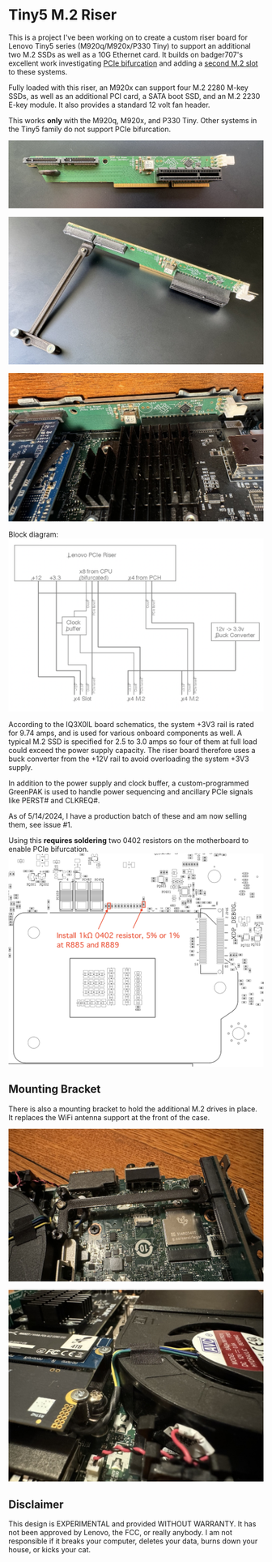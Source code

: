 # Tiny5 M.2 Riser

This is a project I've been working on to create a custom riser board for Lenovo Tiny5
series (M920q/M920x/P330 Tiny) to support an additional two M.2 SSDs as well as a 10G Ethernet card.
It builds on badger707's excellent work investigating [PCIe bifurcation](https://github.com/badger707/m920q-pcie-bifurcation/)
and adding a [second M.2 slot](https://github.com/badger707/m920q-dual-NVME/) to these systems.

Fully loaded with this riser, an M920x can support four M.2 2280 M-key SSDs, as well as an additional PCI card,
a SATA boot SSD, and an M.2 2230 E-key module. It also provides a standard 12 volt fan header.

This works **only** with the M920q, M920x, and P330 Tiny. Other systems in the Tiny5 family do not support PCIe bifurcation.

![](images/riser-final-1.jpg)

![](images/riser-final-2.jpg)

![](images/riser-final-installed.jpg)

Block diagram:
![](images/block-diagram.png)

According to the IQ3X0IL board schematics, the system +3V3 rail is rated for 9.74 amps, and is used for
various onboard components as well. A typical M.2 SSD is specified for 2.5 to 3.0 amps so four of them at
full load could exceed the power supply capacity. The riser board therefore uses a buck converter from
the +12V rail to avoid overloading the system +3V3 supply.

In addition to the power supply and clock buffer, a custom-programmed GreenPAK is used to handle
power sequencing and ancillary PCIe signals like PERST# and CLKREQ#.

As of 5/14/2024, I have a production batch of these and am now selling them, see issue #1.

Using this **requires soldering** two 0402 resistors on the motherboard to enable PCIe bifurcation.
![](images/resistors.png)

## Mounting Bracket

There is also a mounting bracket to hold the additional M.2 drives in place. It replaces the WiFi antenna
support at the front of the case.

![](images/mount1.jpg)

![](images/mount2.jpg)

## Disclaimer

This design is EXPERIMENTAL and provided WITHOUT WARRANTY. It has not been approved by Lenovo, the
FCC, or really anybody. I am not responsible if it breaks your computer, deletes your data, burns
down your house, or kicks your cat.
